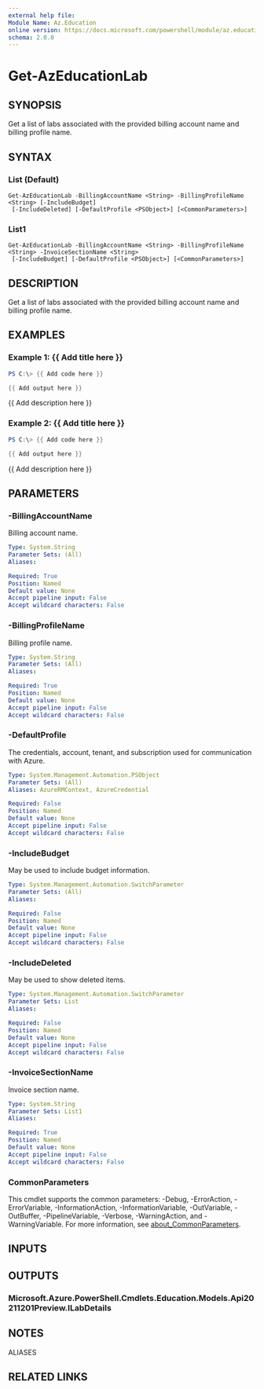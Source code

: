 ```yaml
---
external help file:
Module Name: Az.Education
online version: https://docs.microsoft.com/powershell/module/az.education/get-azeducationlab
schema: 2.0.0
---
```


# Get-AzEducationLab

## SYNOPSIS
Get a list of labs associated with the provided billing account name and billing profile name.

## SYNTAX

### List (Default)
```
Get-AzEducationLab -BillingAccountName <String> -BillingProfileName <String> [-IncludeBudget]
 [-IncludeDeleted] [-DefaultProfile <PSObject>] [<CommonParameters>]
```

### List1
```
Get-AzEducationLab -BillingAccountName <String> -BillingProfileName <String> -InvoiceSectionName <String>
 [-IncludeBudget] [-DefaultProfile <PSObject>] [<CommonParameters>]
```

## DESCRIPTION
Get a list of labs associated with the provided billing account name and billing profile name.

## EXAMPLES

### Example 1: {{ Add title here }}
```powershell
PS C:\> {{ Add code here }}

{{ Add output here }}
```

{{ Add description here }}

### Example 2: {{ Add title here }}
```powershell
PS C:\> {{ Add code here }}

{{ Add output here }}
```

{{ Add description here }}

## PARAMETERS

### -BillingAccountName
Billing account name.

```yaml
Type: System.String
Parameter Sets: (All)
Aliases:

Required: True
Position: Named
Default value: None
Accept pipeline input: False
Accept wildcard characters: False
```

### -BillingProfileName
Billing profile name.

```yaml
Type: System.String
Parameter Sets: (All)
Aliases:

Required: True
Position: Named
Default value: None
Accept pipeline input: False
Accept wildcard characters: False
```

### -DefaultProfile
The credentials, account, tenant, and subscription used for communication with Azure.

```yaml
Type: System.Management.Automation.PSObject
Parameter Sets: (All)
Aliases: AzureRMContext, AzureCredential

Required: False
Position: Named
Default value: None
Accept pipeline input: False
Accept wildcard characters: False
```

### -IncludeBudget
May be used to include budget information.

```yaml
Type: System.Management.Automation.SwitchParameter
Parameter Sets: (All)
Aliases:

Required: False
Position: Named
Default value: None
Accept pipeline input: False
Accept wildcard characters: False
```

### -IncludeDeleted
May be used to show deleted items.

```yaml
Type: System.Management.Automation.SwitchParameter
Parameter Sets: List
Aliases:

Required: False
Position: Named
Default value: None
Accept pipeline input: False
Accept wildcard characters: False
```

### -InvoiceSectionName
Invoice section name.

```yaml
Type: System.String
Parameter Sets: List1
Aliases:

Required: True
Position: Named
Default value: None
Accept pipeline input: False
Accept wildcard characters: False
```

### CommonParameters
This cmdlet supports the common parameters: -Debug, -ErrorAction, -ErrorVariable, -InformationAction, -InformationVariable, -OutVariable, -OutBuffer, -PipelineVariable, -Verbose, -WarningAction, and -WarningVariable. For more information, see [about_CommonParameters](http://go.microsoft.com/fwlink/?LinkID=113216).

## INPUTS

## OUTPUTS

### Microsoft.Azure.PowerShell.Cmdlets.Education.Models.Api20211201Preview.ILabDetails

## NOTES

ALIASES

## RELATED LINKS

